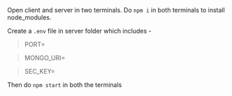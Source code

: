 Open client and server in two terminals. Do `npm i` in both terminals to install node_modules.

Create a `.env` file in server folder which includes -

> PORT=

> MONGO_URI=

> SEC_KEY=

Then do `npm start` in both the terminals
